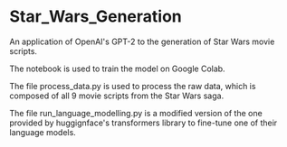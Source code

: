 # Star_Wars_Generation
An application of OpenAI's GPT-2 to the generation of Star Wars movie scripts.

The notebook is used to train the model on Google Colab. 

The file process_data.py is used to process the raw data, which is composed of all 9 movie scripts from the Star Wars saga. 

The file run_language_modelling.py is a modified version of the one provided by huggignface's transformers library to fine-tune one of their language models. 

